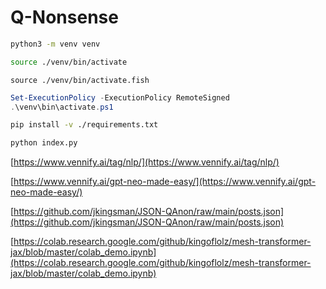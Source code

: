 # Q-Nonsense

```sh
python3 -m venv venv
```

```bash
source ./venv/bin/activate
```

```fish
source ./venv/bin/activate.fish
```

```powershell
Set-ExecutionPolicy -ExecutionPolicy RemoteSigned
.\venv\bin\activate.ps1
```

```bash
pip install -v ./requirements.txt
```

```bash
python index.py
```

[https://www.vennify.ai/tag/nlp/](https://www.vennify.ai/tag/nlp/)

[https://www.vennify.ai/gpt-neo-made-easy/](https://www.vennify.ai/gpt-neo-made-easy/)

[https://github.com/jkingsman/JSON-QAnon/raw/main/posts.json](https://github.com/jkingsman/JSON-QAnon/raw/main/posts.json)

[https://colab.research.google.com/github/kingoflolz/mesh-transformer-jax/blob/master/colab_demo.ipynb](https://colab.research.google.com/github/kingoflolz/mesh-transformer-jax/blob/master/colab_demo.ipynb)
